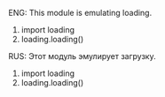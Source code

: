 ENG:
This module is emulating loading.
1) import loading
2) loading.loading()

RUS:
Этот модуль эмулирует загрузку.
1) import loading
2) loading.loading()
